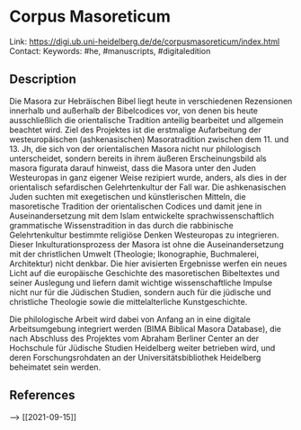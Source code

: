 # Corpus Masoreticum

Link: https://digi.ub.uni-heidelberg.de/de/corpusmasoreticum/index.html
Contact:
Keywords: #he, #manuscripts, #digitaledition 

## Description
Die Masora zur Hebräischen Bibel liegt heute in verschiedenen Rezensionen innerhalb und außerhalb der Bibelcodices vor, von denen bis heute ausschließlich die orientalische Tradition anteilig bearbeitet und allgemein beachtet wird. Ziel des Projektes ist die erstmalige Aufarbeitung der westeuropäischen (ashkenasischen) Masoratradition zwischen dem 11. und 13. Jh, die sich von der orientalischen Masora nicht nur philologisch unterscheidet, sondern bereits in ihrem äußeren Erscheinungsbild als masora figurata darauf hinweist, dass die Masora unter den Juden Westeuropas in ganz eigener Weise rezipiert wurde, anders, als dies in der orientalisch sefardischen Gelehrtenkultur der Fall war. Die ashkenasischen Juden suchten mit exegetischen und künstlerischen Mitteln, die masoretische Tradition der orientalischen Codices und damit jene in Auseinandersetzung mit dem Islam entwickelte sprachwissenschaftlich grammatische Wissenstradition in das durch die rabbinische Gelehrtenkultur bestimmte religiöse Denken Westeuropas zu integrieren. Dieser Inkulturationsprozess der Masora ist ohne die Auseinandersetzung mit der christlichen Umwelt (Theologie; Ikonographie, Buchmalerei, Architektur) nicht denkbar. Die hier avisierten Ergebnisse werfen ein neues Licht auf die europäische Geschichte des masoretischen Bibeltextes und seiner Auslegung und liefern damit wichtige wissenschaftliche Impulse nicht nur für die Jüdischen Studien, sondern auch für die jüdische und christliche Theologie sowie die mittelalterliche Kunstgeschichte.

Die philologische Arbeit wird dabei von Anfang an in eine digitale Arbeitsumgebung integriert werden (BIMA Biblical Masora Database), die nach Abschluss des Projektes vom Abraham Berliner Center an der Hochschule für Jüdische Studien Heidelberg weiter betrieben wird, und deren Forschungsrohdaten an der Universitätsbibliothek Heidelberg beheimatet sein werden.

## References
--> [[2021-09-15]]